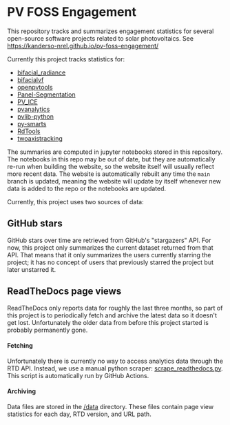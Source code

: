 # PV FOSS Engagement

This repository tracks and summarizes engagement statistics for several
open-source software projects related to solar photovoltaics.
See https://kanderso-nrel.github.io/pv-foss-engagement/

Currently this project tracks statistics for:

- [bifacial_radiance]( https://github.com/NREL/bifacial_radiance)
- [bifacialvf]( https://github.com/NREL/bifacialvf)
- [openpvtools](https://github.com/openpvtools/openpvtools)
- [Panel-Segmentation](https://github.com/NREL/Panel-Segmentation)
- [PV_ICE](https://github.com/NREL/PV_ICE)
- [pvanalytics](https://github.com/pvlib/pvanalytics)
- [pvlib-python](https://github.com/pvlib/pvlib-python)
- [py-smarts](https://github.com/NREL/py-SMARTS)
- [RdTools](https://github.com/NREL/rdtools)
- [twoaxistracking](https://github.com/pvlib/twoaxistracking)

The summaries are computed in jupyter notebooks stored in this repository.
The notebooks in this repo may be out of date, but they are automatically
re-run when building the website, so the website itself will usually
reflect more recent data.
The website is automatically rebuilt any time the `main` branch is updated, meaning
the website will update by itself whenever new data is added to the repo or
the notebooks are updated.

Currently, this project uses two sources of data:

## GitHub stars

GitHub stars over time are retrieved from GitHub's "stargazers" API.  For now,
this project only summarizes the current dataset returned from that API.
That means that it only summarizes the users currently starring the project;
it has no concept of users that previously starred the project but later
unstarred it.

## ReadTheDocs page views

ReadTheDocs only reports data for roughly the last three months, so part of
this project is to periodically fetch and archive the latest data so it doesn't
get lost.  Unfortunately the older data from before this project started is
probably permanently gone.

#### Fetching

Unfortunately there is currently no way to access analytics data through the RTD API.
Instead, we use a manual python scraper: [scrape_readthedocs.py](./scrape_readthedocs.py).
This script is automatically run by GitHub Actions.

#### Archiving

Data files are stored in the [/data](./data) directory.
These files contain page view statistics for each day, RTD version, and URL path.
